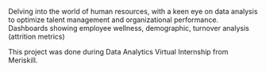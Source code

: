 
Delving into the world of human resources, with a keen eye on data analysis to optimize talent management and organizational performance. Dashboards showing employee wellness, demographic, turnover analysis (attrition metrics)

This project was done during Data Analytics Virtual Internship from Meriskill.
